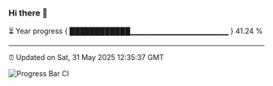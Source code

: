 ### Hi there 👋

⏳ Year progress { ████████████▁▁▁▁▁▁▁▁▁▁▁▁▁▁▁▁▁▁ } 41.24 %

---

⏰ Updated on Sat, 31 May 2025 12:35:37 GMT

![Progress Bar CI](https://github.com/liununu/liununu/workflows/Progress%20Bar%20CI/badge.svg)
